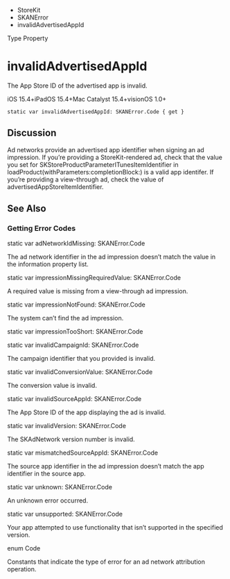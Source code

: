 

- StoreKit
- SKANError
-  invalidAdvertisedAppId 

Type Property

# invalidAdvertisedAppId

The App Store ID of the advertised app is invalid.

iOS 15.4+iPadOS 15.4+Mac Catalyst 15.4+visionOS 1.0+

``` source
static var invalidAdvertisedAppId: SKANError.Code { get }
```

## Discussion

Ad networks provide an advertised app identifier when signing an ad impression. If you’re providing a StoreKit-rendered ad, check that the value you set for SKStoreProductParameterITunesItemIdentifier in loadProduct(withParameters:completionBlock:) is a valid app identifer. If you’re providing a view-through ad, check the value of advertisedAppStoreItemIdentifier.

## See Also

### Getting Error Codes

static var adNetworkIdMissing: SKANError.Code

The ad network identifier in the ad impression doesn’t match the value in the information property list.

static var impressionMissingRequiredValue: SKANError.Code

A required value is missing from a view-through ad impression.

static var impressionNotFound: SKANError.Code

The system can’t find the ad impression.

static var impressionTooShort: SKANError.Code

static var invalidCampaignId: SKANError.Code

The campaign identifier that you provided is invalid.

static var invalidConversionValue: SKANError.Code

The conversion value is invalid.

static var invalidSourceAppId: SKANError.Code

The App Store ID of the app displaying the ad is invalid.

static var invalidVersion: SKANError.Code

The SKAdNetwork version number is invalid.

static var mismatchedSourceAppId: SKANError.Code

The source app identifier in the ad impression doesn’t match the app identifier in the source app.

static var unknown: SKANError.Code

An unknown error occurred.

static var unsupported: SKANError.Code

Your app attempted to use functionality that isn’t supported in the specified version.

enum Code

Constants that indicate the type of error for an ad network attribution operation.

